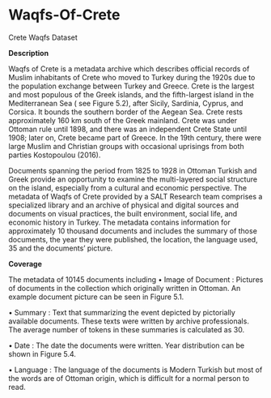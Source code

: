 # Waqfs-Of-Crete
Crete Waqfs Dataset

**Description**

Waqfs of Crete is a metadata archive which describes official records of Muslim inhabitants of Crete who moved to Turkey during the 1920s due to the population exchange between Turkey and Greece. 
Crete is the largest and most populous of the Greek islands, and the fifth-largest island in the Mediterranean Sea ( see Figure 5.2), after Sicily, Sardinia, Cyprus, and Corsica. It bounds the southern border of the Aegean Sea. Crete rests approximately 160 km south of the Greek mainland. Crete was under Ottoman rule until 1898, and there was an independent Crete State until 1908; later on, Crete became part of Greece. In the 19th century, there were large Muslim and Christian groups with occasional uprisings from both parties Kostopoulou (2016). 

Documents spanning the period from 1825 to 1928 in Ottoman Turkish and Greek provide an opportunity to examine the multi-layered social structure on the island, especially from a cultural and economic perspective. The metadata of Waqfs of Crete provided by a SALT Research team comprises a specialized library and an archive of physical and digital sources and documents on visual practices, the built environment, social life, and economic history in Turkey. The metadata contains information for approximately 10 thousand documents and includes the summary of those documents, the year they were published, the location, the language used, 35
and the documents’ picture. 


**Coverage** 

The metadata of 10145 documents including 
• Image of Document : Pictures of documents in the collection which originally written in Ottoman. An example document picture can be seen in Figure 5.1. 

• Summary : Text that summarizing the event depicted by pictorially available documents. These texts were written by archive professionals. The average number of tokens in these summaries is calculated as 30. 

• Date : The date the documents were written. Year distribution can be shown in Figure 5.4. 

• Language : The language of the documents is Modern Turkish but most of the words are of Ottoman origin, which is difficult for a normal person to read. 



